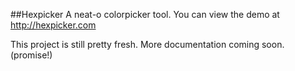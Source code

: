 ##Hexpicker
A neat-o colorpicker tool. You can view the demo at http://hexpicker.com


This project is still pretty fresh. More documentation coming soon. (promise!)